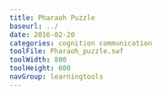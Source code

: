 ```yaml
---
title: Pharaoh Puzzle
baseurl: ../
date: 2016-02-20
categories: cognition communication
toolFile: Pharaoh_puzzle.swf
toolWidth: 800
toolHeight: 600
navGroup: learningtools
---
```

